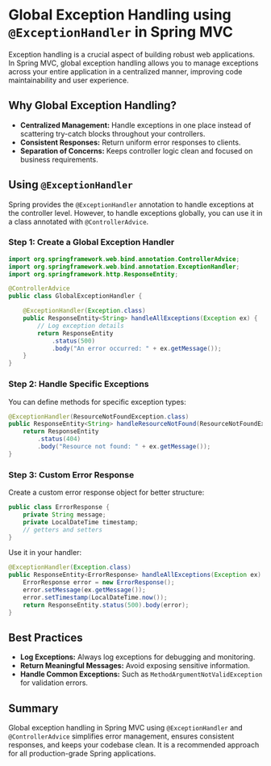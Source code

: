 # Global Exception Handling using `@ExceptionHandler` in Spring MVC

Exception handling is a crucial aspect of building robust web applications. In Spring MVC, global exception handling allows you to manage exceptions across your entire application in a centralized manner, improving code maintainability and user experience.

## Why Global Exception Handling?

- **Centralized Management:** Handle exceptions in one place instead of scattering try-catch blocks throughout your controllers.
- **Consistent Responses:** Return uniform error responses to clients.
- **Separation of Concerns:** Keeps controller logic clean and focused on business requirements.

## Using `@ExceptionHandler`

Spring provides the `@ExceptionHandler` annotation to handle exceptions at the controller level. However, to handle exceptions globally, you can use it in a class annotated with `@ControllerAdvice`.

### Step 1: Create a Global Exception Handler

```java
import org.springframework.web.bind.annotation.ControllerAdvice;
import org.springframework.web.bind.annotation.ExceptionHandler;
import org.springframework.http.ResponseEntity;

@ControllerAdvice
public class GlobalExceptionHandler {

    @ExceptionHandler(Exception.class)
    public ResponseEntity<String> handleAllExceptions(Exception ex) {
        // Log exception details
        return ResponseEntity
            .status(500)
            .body("An error occurred: " + ex.getMessage());
    }
}
```

### Step 2: Handle Specific Exceptions

You can define methods for specific exception types:

```java
@ExceptionHandler(ResourceNotFoundException.class)
public ResponseEntity<String> handleResourceNotFound(ResourceNotFoundException ex) {
    return ResponseEntity
        .status(404)
        .body("Resource not found: " + ex.getMessage());
}
```

### Step 3: Custom Error Response

Create a custom error response object for better structure:

```java
public class ErrorResponse {
    private String message;
    private LocalDateTime timestamp;
    // getters and setters
}
```

Use it in your handler:

```java
@ExceptionHandler(Exception.class)
public ResponseEntity<ErrorResponse> handleAllExceptions(Exception ex) {
    ErrorResponse error = new ErrorResponse();
    error.setMessage(ex.getMessage());
    error.setTimestamp(LocalDateTime.now());
    return ResponseEntity.status(500).body(error);
}
```

## Best Practices

- **Log Exceptions:** Always log exceptions for debugging and monitoring.
- **Return Meaningful Messages:** Avoid exposing sensitive information.
- **Handle Common Exceptions:** Such as `MethodArgumentNotValidException` for validation errors.

## Summary

Global exception handling in Spring MVC using `@ExceptionHandler` and `@ControllerAdvice` simplifies error management, ensures consistent responses, and keeps your codebase clean. It is a recommended approach for all production-grade Spring applications.
